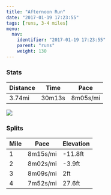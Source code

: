 ```yaml
---
title: "Afternoon Run"
date: "2017-01-19 17:23:55"
tags: [runs, 3-4 miles]
menu:
  nav:
    identifier: "2017-01-19 17:23:55"
    parent: "runs"
    weight: 130
---
```


### Stats

| Distance | Time | Pace |
|----------|------|------|
|3.74mi|30m13s|8m05s/mi|

<img src='https://maps.googleapis.com/maps/api/staticmap?maptype=roadmap&path=enc:kwjeIrgvLcJqD_A`BcBrPd@lGoAzU|B`AmA|@V~D~E`U`JhPlDpTdEbGtEp@bOzZjEtRhEt_@iGkb@wHqZuJuOcDScFwFwE}XyGeIwEoRoAmKvA{AiBu@v@mCDqe@&key=AIzaSyAfqMeaZ1CCJFGP5cWud__oZnT_Pybg-1M&size=800x800&markers=color:yellow|label:S|53.47206,-2.24906&markers=color:green|label:F|53.474549999999994,-2.2496499999999986'>

### Splits

| Mile | Pace | Elevation |
|------|------|-----------|
|1|8m15s/mi|-11.8ft|
|2|8m02s/mi|-3.9ft|
|3|8m09s/mi|2ft|
|4|7m52s/mi|27.6ft|
